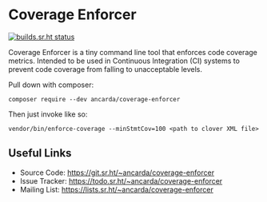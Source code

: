 # Coverage Enforcer

[![builds.sr.ht status](https://builds.sr.ht/~ancarda/coverage-enforcer.svg)](https://builds.sr.ht/~ancarda/coverage-enforcer)

Coverage Enforcer is a tiny command line tool that enforces code coverage
metrics. Intended to be used in Continuous Integration (CI) systems to prevent
code coverage from falling to unacceptable levels.

Pull down with composer:

    composer require --dev ancarda/coverage-enforcer

Then just invoke like so:

    vendor/bin/enforce-coverage --minStmtCov=100 <path to clover XML file>

## Useful Links

* Source Code:   <https://git.sr.ht/~ancarda/coverage-enforcer>
* Issue Tracker: <https://todo.sr.ht/~ancarda/coverage-enforcer>
* Mailing List:  <https://lists.sr.ht/~ancarda/coverage-enforcer>
